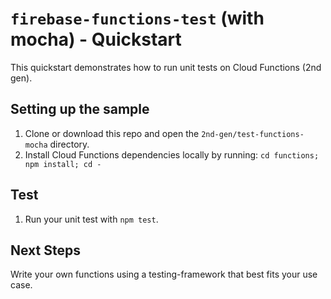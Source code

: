 # `firebase-functions-test` (with mocha) - Quickstart

This quickstart demonstrates how to run unit tests on Cloud Functions (2nd gen).

## Setting up the sample

1. Clone or download this repo and open the `2nd-gen/test-functions-mocha`
   directory.
1. Install Cloud Functions dependencies locally by running:
   `cd functions; npm install; cd -`

## Test

1. Run your unit test with `npm test`.

## Next Steps

Write your own functions using a testing-framework that best fits your use case.
